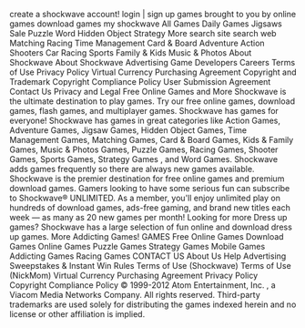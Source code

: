 create a shockwave account! login | sign up games brought to you by online games download games my shockwave All Games Daily Games Jigsaws Sale Puzzle Word Hidden Object Strategy More search site search web Matching Racing Time Management Card & Board Adventure Action Shooters Car Racing Sports Family & Kids Music & Photos About Shockwave About Shockwave Advertising Game Developers Careers Terms of Use Privacy Policy Virtual Currency Purchasing Agreement Copyright and Trademark Copyright Compliance Policy User Submission Agreement Contact Us Privacy and Legal Free Online Games and More Shockwave is the ultimate destination to play games. Try our free online games, download games, flash games, and multiplayer games. Shockwave has games for everyone! Shockwave has games in great categories like Action Games, Adventure Games, Jigsaw Games, Hidden Object Games, Time Management Games, Matching Games, Card & Board Games, Kids & Family Games, Music & Photos Games, Puzzle Games, Racing Games, Shooter Games, Sports Games, Strategy Games , and Word Games. Shockwave adds games frequently so there are always new games available. Shockwave is the premier destination for free online games and premium download games. Gamers looking to have some serious fun can subscribe to Shockwave® UNLIMITED. As a member, you'll enjoy unlimited play on hundreds of download games, ads-free gaming, and brand new titles each week — as many as 20 new games per month! Looking for more Dress up games? Shockwave has a large selection of fun online and download dress up games. More Addicting Games! GAMES Free Online Games Download Games Online Games Puzzle Games Strategy Games Mobile Games Addicting Games Racing Games CONTACT US About Us Help Advertising Sweepstakes & Instant Win Rules Terms of Use (Shockwave) Terms of Use (NickMom) Virtual Currency Purchasing Agreement Privacy Policy Copyright Compliance Policy © 1999-2012 Atom Entertainment, Inc. , a Viacom Media Networks Company. All rights reserved. Third-party trademarks are used solely for distributing the games indexed herein and no license or other affiliation is implied.